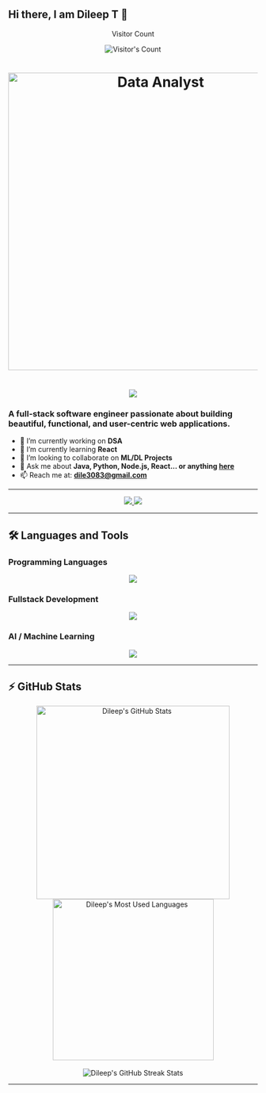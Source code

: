 ## Hi there, I am Dileep T 👋

<!-- 
  dileept2202/dileept2202 is a ✨ _special_ ✨ repository because its `README.md` (this file) appears on your GitHub profile.
-->


<div align="center">
  <p>Visitor Count</p>
  <img src="https://profile-counter.glitch.me/Jesinthwilson/count.svg" alt="Visitor's Count" />
</div>

<h1 align="center">
  <img width="600" src="https://cdn.prod.website-files.com/5ff3b1963c457a72f88616e6/65702e069efac79b49e9d476_image%20(4).png" alt="Data Analyst">
</h1>

<h1 align="center">
  <img src="https://readme-typing-svg.herokuapp.com/?font=Inter&size=48&center=true&vCenter=true&width=500&height=70&color=4493F8&duration=4000&lines=Hi+There!+👋;+I'm+JESINTH;" />
</h1>

### A full-stack software engineer passionate about building beautiful, functional, and user-centric web applications.

- 🔭 I’m currently working on **DSA**
- 🌱 I’m currently learning **React**
- 👯 I’m looking to collaborate on **ML/DL Projects**
- 💬 Ask me about **Java, Python, Node.js, React... or anything [here](https://github.com/dileept2202/dileept2202/issues)**
- 📫 Reach me at: **dile3083@gmail.com**

---

<div align="center">
  <a href="mailto:dile3083@gmail.com">
    <img src="https://img.shields.io/badge/Gmail-333333?style=for-the-badge&logo=gmail&logoColor=red" />
  </a>
  <a href="https://www.linkedin.com/in/dileep2202/" target="_blank">
    <img src="https://img.shields.io/badge/LinkedIn-0077B5?style=for-the-badge&logo=linkedin&logoColor=white" />
  </a>
</div>

---

## 🛠 Languages and Tools

### Programming Languages
<p align="center">
  <img src="https://skillicons.dev/icons?i=java,c,python,js,cs" />
</p>

### Fullstack Development
<p align="center">
  <img src="https://skillicons.dev/icons?i=html,css,mysql,react,mongodb,nodejs" />
</p>

### AI / Machine Learning
<p align="center">
  <img src="https://skillicons.dev/icons?i=tensorflow,opencv,pytorch,pandas" />
</p>

---

## ⚡ GitHub Stats

<div align="center">
  <img width="390" src="https://github-readme-stats.vercel.app/api?username=dileept2202&theme=transparent&count_private=true&show_icons=true&rank_icon=github&locale=en" alt="Dileep's GitHub Stats" />
  <img width="325" src="https://github-readme-stats.vercel.app/api/top-langs?username=dileept2202&theme=transparent&layout=donut&hide=css&langs_count=8&border_radius=10&show_icons=true&locale=en" alt="Dileep's Most Used Languages" />
</div>

<br />

<div align="center">
  <img src="https://github-readme-streak-stats.herokuapp.com/?user=dileept2202&theme=transparent&hide_border=false&fire=DD2727&currStreakLabel=DD2727&currStreakNum=DD2727&sideNums=5FCDD9" alt="Dileep's GitHub Streak Stats" />
</div>

---

